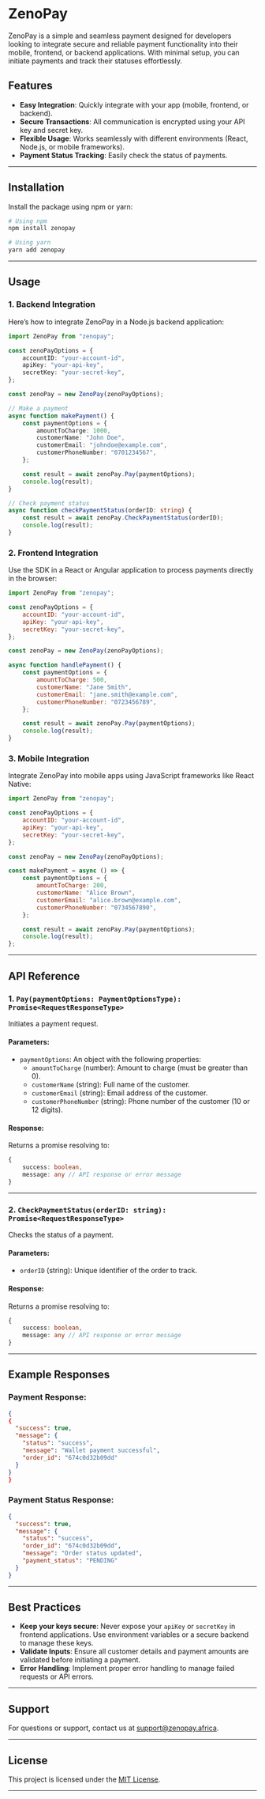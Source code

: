 # ZenoPay

ZenoPay is a simple and seamless payment designed for developers looking to integrate secure and reliable payment functionality into their mobile, frontend, or backend applications. With minimal setup, you can initiate payments and track their statuses effortlessly.

## Features

- **Easy Integration**: Quickly integrate with your app (mobile, frontend, or backend).
- **Secure Transactions**: All communication is encrypted using your API key and secret key.
- **Flexible Usage**: Works seamlessly with different environments (React, Node.js, or mobile frameworks).
- **Payment Status Tracking**: Easily check the status of payments.

---

## Installation

Install the package using npm or yarn:

```bash
# Using npm
npm install zenopay

# Using yarn
yarn add zenopay
```

---

## Usage

### 1. **Backend Integration**
Here’s how to integrate ZenoPay in a Node.js backend application:

```typescript
import ZenoPay from "zenopay";

const zenoPayOptions = {
    accountID: "your-account-id",
    apiKey: "your-api-key",
    secretKey: "your-secret-key",
};

const zenoPay = new ZenoPay(zenoPayOptions);

// Make a payment
async function makePayment() {
    const paymentOptions = {
        amountToCharge: 1000,
        customerName: "John Doe",
        customerEmail: "johndoe@example.com",
        customerPhoneNumber: "0701234567",
    };

    const result = await zenoPay.Pay(paymentOptions);
    console.log(result);
}

// Check payment status
async function checkPaymentStatus(orderID: string) {
    const result = await zenoPay.CheckPaymentStatus(orderID);
    console.log(result);
}
```

### 2. **Frontend Integration**
Use the SDK in a React or Angular application to process payments directly in the browser:

```javascript
import ZenoPay from "zenopay";

const zenoPayOptions = {
    accountID: "your-account-id",
    apiKey: "your-api-key",
    secretKey: "your-secret-key",
};

const zenoPay = new ZenoPay(zenoPayOptions);

async function handlePayment() {
    const paymentOptions = {
        amountToCharge: 500,
        customerName: "Jane Smith",
        customerEmail: "jane.smith@example.com",
        customerPhoneNumber: "0723456789",
    };

    const result = await zenoPay.Pay(paymentOptions);
    console.log(result);
}
```

### 3. **Mobile Integration**
Integrate ZenoPay into mobile apps using JavaScript frameworks like React Native:

```javascript
import ZenoPay from "zenopay";

const zenoPayOptions = {
    accountID: "your-account-id",
    apiKey: "your-api-key",
    secretKey: "your-secret-key",
};

const zenoPay = new ZenoPay(zenoPayOptions);

const makePayment = async () => {
    const paymentOptions = {
        amountToCharge: 200,
        customerName: "Alice Brown",
        customerEmail: "alice.brown@example.com",
        customerPhoneNumber: "0734567890",
    };

    const result = await zenoPay.Pay(paymentOptions);
    console.log(result);
};
```

---

## API Reference

### 1. **`Pay(paymentOptions: PaymentOptionsType): Promise<RequestResponseType>`**
Initiates a payment request.

#### Parameters:
- `paymentOptions`: An object with the following properties:
  - `amountToCharge` (number): Amount to charge (must be greater than 0).
  - `customerName` (string): Full name of the customer.
  - `customerEmail` (string): Email address of the customer.
  - `customerPhoneNumber` (string): Phone number of the customer (10 or 12 digits).

#### Response:
Returns a promise resolving to:
```typescript
{
    success: boolean,
    message: any // API response or error message
}
```

---

### 2. **`CheckPaymentStatus(orderID: string): Promise<RequestResponseType>`**
Checks the status of a payment.

#### Parameters:
- `orderID` (string): Unique identifier of the order to track.

#### Response:
Returns a promise resolving to:
```typescript
{
    success: boolean,
    message: any // API response or error message
}
```

---

## Example Responses

### Payment Response:
```json
{
{
  "success": true,
  "message": {
    "status": "success",
    "message": "Wallet payment successful",
    "order_id": "674c0d32b09dd"
  }
}
}
```

### Payment Status Response:
```json
{
  "success": true,
  "message": {
    "status": "success",
    "order_id": "674c0d32b09dd",
    "message": "Order status updated",
    "payment_status": "PENDING"
  }
}
```

---

## Best Practices

- **Keep your keys secure**: Never expose your `apiKey` or `secretKey` in frontend applications. Use environment variables or a secure backend to manage these keys.
- **Validate Inputs**: Ensure all customer details and payment amounts are validated before initiating a payment.
- **Error Handling**: Implement proper error handling to manage failed requests or API errors.

---

## Support

For questions or support, contact us at [support@zenopay.africa](mailto:support@zenopay.africa).

---

## License

This project is licensed under the [MIT License](LICENSE).

---